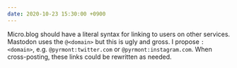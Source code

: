 ```yaml
---
date: 2020-10-23 15:30:00 +0900
---
```


Micro.blog should have a literal syntax for linking to users on other services. Mastodon uses the `@<domain>` but this is ugly and gross. I propose `:<domain>`, e.g. `@pyrmont:twitter.com` or `@pyrmont:instagram.com`. When cross-posting, these links could be rewritten as needed.
